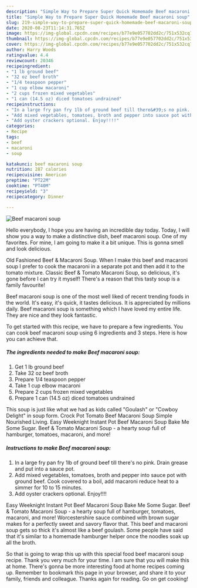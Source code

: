 ```yaml
---
description: "Simple Way to Prepare Super Quick Homemade Beef macaroni soup"
title: "Simple Way to Prepare Super Quick Homemade Beef macaroni soup"
slug: 219-simple-way-to-prepare-super-quick-homemade-beef-macaroni-soup
date: 2020-08-23T11:14:31.765Z
image: https://img-global.cpcdn.com/recipes/b77e9e057702dd2c/751x532cq70/beef-macaroni-soup-recipe-main-photo.jpg
thumbnail: https://img-global.cpcdn.com/recipes/b77e9e057702dd2c/751x532cq70/beef-macaroni-soup-recipe-main-photo.jpg
cover: https://img-global.cpcdn.com/recipes/b77e9e057702dd2c/751x532cq70/beef-macaroni-soup-recipe-main-photo.jpg
author: Harry Woods
ratingvalue: 4.4
reviewcount: 20346
recipeingredient:
- "1 lb ground beef"
- "32 oz beef broth"
- "1/4 teaspoon pepper"
- "1 cup elbow macaroni"
- "2 cups frozen mixed vegetables"
- "1 can (14.5 oz) diced tomatoes undrained"
recipeinstructions:
- "In a large fry pan fry 1lb of ground beef till there&#39;s no pink. Drain grease and put into a sauce pot."
- "Add mixed vegetables, tomatoes, broth and pepper into sauce pot with ground beef. Cook covered to a boil, add macaroni reduce heat to a simmer for 10 to 15 minutes."
- "Add oyster crackers optional. Enjoy!!!!"
categories:
- Recipe
tags:
- beef
- macaroni
- soup

katakunci: beef macaroni soup 
nutrition: 287 calories
recipecuisine: American
preptime: "PT22M"
cooktime: "PT40M"
recipeyield: "3"
recipecategory: Dinner

---
```



![Beef macaroni soup](https://img-global.cpcdn.com/recipes/b77e9e057702dd2c/751x532cq70/beef-macaroni-soup-recipe-main-photo.jpg)

Hello everybody, I hope you are having an incredible day today. Today, I will show you a way to make a distinctive dish, beef macaroni soup. One of my favorites. For mine, I am going to make it a bit unique. This is gonna smell and look delicious.

Old Fashioned Beef &amp; Macaroni Soup. When I make this beef and macaroni soup I prefer to cook the macaroni in a separate pot and then add it to the tomato mixture. Classic Beef &amp; Tomato Macaroni Soup, so delicious, it&#39;s gone before I can try it myself! There&#39;s a reason that this tasty soup is a family favourite!

Beef macaroni soup is one of the most well liked of recent trending foods in the world. It's easy, it's quick, it tastes delicious. It is appreciated by millions daily. Beef macaroni soup is something which I have loved my entire life. They are nice and they look fantastic.


To get started with this recipe, we have to prepare a few ingredients. You can cook beef macaroni soup using 6 ingredients and 3 steps. Here is how you can achieve that.

<!--inarticleads1-->

##### The ingredients needed to make Beef macaroni soup:

1. Get 1 lb ground beef
1. Take 32 oz beef broth
1. Prepare 1/4 teaspoon pepper
1. Take 1 cup elbow macaroni
1. Prepare 2 cups frozen mixed vegetables
1. Prepare 1 can (14.5 oz) diced tomatoes undrained


This soup is just like what we had as kids called &#34;Goulash&#34; or &#34;Cowboy Delight&#34; in soup form. Crock Pot Tomato Beef Macaroni Soup Simple Nourished Living. Easy Weeknight Instant Pot Beef Macaroni Soup Bake Me Some Sugar. Beef &amp; Tomato Macaroni Soup - a hearty soup full of hamburger, tomatoes, macaroni, and more! 

<!--inarticleads2-->

##### Instructions to make Beef macaroni soup:

1. In a large fry pan fry 1lb of ground beef till there&#39;s no pink. Drain grease and put into a sauce pot.
1. Add mixed vegetables, tomatoes, broth and pepper into sauce pot with ground beef. Cook covered to a boil, add macaroni reduce heat to a simmer for 10 to 15 minutes.
1. Add oyster crackers optional. Enjoy!!!!


Easy Weeknight Instant Pot Beef Macaroni Soup Bake Me Some Sugar. Beef &amp; Tomato Macaroni Soup - a hearty soup full of hamburger, tomatoes, macaroni, and more! Worcestershire sauce combined with brown sugar makes for a perfectly sweet and savory flavor that. This beef and macaroni soup gets so thick it&#39;s almost like a beef goulash. Some people have said that it&#39;s similar to a homemade hamburger helper once the noodles soak up all the broth. 

So that is going to wrap this up with this special food beef macaroni soup recipe. Thank you very much for your time. I am sure that you will make this at home. There's gonna be more interesting food at home recipes coming up. Remember to bookmark this page in your browser, and share it to your family, friends and colleague. Thanks again for reading. Go on get cooking!
